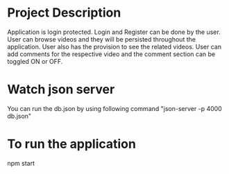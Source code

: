 


# Project Description

Application is login protected. 
Login and Register can be done by the user.
User can browse videos and they will be persisted throughout the application.
User also has the provision to see the related videos.
User can add comments for the respective video and the comment section can be toggled ON or OFF.

# Watch json server

You can run the db.json by using following command "json-server -p 4000 db.json"


# To run the application

npm start



